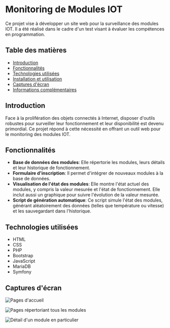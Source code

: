 # Monitoring de Modules IOT

Ce projet vise à développer un site web pour la surveillance des modules IOT. Il a été réalisé dans le cadre d'un test visant à évaluer les compétences en programmation.

## Table des matières
- [Introduction](#introduction)
- [Fonctionnalités](#fonctionnalités)
- [Technologies utilisées](#technologies-utilisées)
- [Installation et utilisation](#installation-et-utilisation)
- [Captures d'écran](#captures-décran)
- [Informations complémentaires](#informations-complémentaires)

## Introduction
Face à la prolifération des objets connectés à Internet, disposer d'outils robustes pour surveiller leur fonctionnement et leur disponibilité est devenu primordial. Ce projet répond à cette nécessité en offrant un outil web pour le monitoring des modules IOT.

## Fonctionnalités
- **Base de données des modules**: Elle répertorie les modules, leurs détails et leur historique de fonctionnement.
- **Formulaire d'inscription**: Il permet d'intégrer de nouveaux modules à la base de données.
- **Visualisation de l'état des modules**: Elle montre l'état actuel des modules, y compris la valeur mesurée et l'état de fonctionnement. Elle inclut aussi un graphique pour suivre l'évolution de la valeur mesurée.
- **Script de génération automatique**: Ce script simule l'état des modules, générant aléatoirement des données (telles que température ou vitesse) et les sauvegardant dans l'historique.

## Technologies utilisées
- HTML
- CSS
- PHP
- Bootstrap
- JavaScript
- MariaDB
- Symfony

## Captures d'écran

![Pages d'accueil](https://github.com/BL4arbi/final_webreath/assets/142533784/e01f65e8-121b-4641-807b-272ab89bf0fc)

![Pages répertoriant tous les modules](https://github.com/BL4arbi/final_webreath/assets/142533784/426ec831-1529-47ce-909e-8f714913a5b7)

![Détail d'un module en particulier](https://github.com/BL4arbi/final_webreath/assets/142533784/39bdf75e-7b38-4c79-9ab9-0b6be1e3a740)

